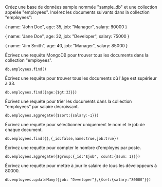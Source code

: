 Créez une base de données sample nommée "sample_db" et une collection appelée "employees".
Insérez les documents suivants dans la collection "employees":

{
   name: "John Doe",
   age: 35,
   job: "Manager",
   salary: 80000
}

{
   name: "Jane Doe",
   age: 32,
   job: "Developer",
   salary: 75000
}

{
   name: "Jim Smith",
   age: 40,
   job: "Manager",
   salary: 85000
}

Écrivez une requête MongoDB pour trouver tous les documents dans la collection "employees". 
``` 
db.employees.find()
```
Écrivez une requête pour trouver tous les documents où l'âge est supérieur à 33.
```
db.employees.find({age:{$gt:33}})
```
Écrivez une requête pour trier les documents dans la collection "employees" par salaire décroissant.
```
db.employees.aggregate({$sort:{salary:-1}})
```
Écrivez une requête pour sélectionner uniquement le nom et le job de chaque document.
```
db.employees.find({},{_id:false,name:true,job:true})
```
Écrivez une requête pour compter le nombre d'employés par poste.
```
db.employees.aggregate({$group:{_id:"$job", count:{$sum: 1}}})
```
Écrivez une requête pour mettre à jour le salaire de tous les développeurs à 80000.
```
db.employees.updateMany({job: "Developer"},{$set:{salary:"80000"}})
```
